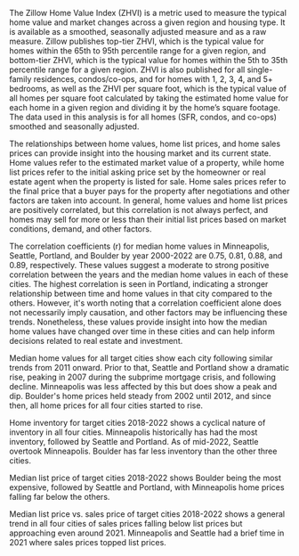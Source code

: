 The Zillow Home Value Index (ZHVI) is a metric used to measure the typical home value and market changes across a given region and housing type. It is available as a smoothed, seasonally adjusted measure and as a raw measure. Zillow publishes top-tier ZHVI, which is the typical value for homes within the 65th to 95th percentile range for a given region, and bottom-tier ZHVI, which is the typical value for homes within the 5th to 35th percentile range for a given region. ZHVI is also published for all single-family residences, condos/co-ops, and for homes with 1, 2, 3, 4, and 5+ bedrooms, as well as the ZHVI per square foot, which is the typical value of all homes per square foot calculated by taking the estimated home value for each home in a given region and dividing it by the home’s square footage. The data used in this analysis is for all homes (SFR, condos, and co-ops) smoothed and seasonally adjusted.

The relationships between home values, home list prices, and home sales prices can provide insight into the housing market and its current state. Home values refer to the estimated market value of a property, while home list prices refer to the initial asking price set by the homeowner or real estate agent when the property is listed for sale. Home sales prices refer to the final price that a buyer pays for the property after negotiations and other factors are taken into account. In general, home values and home list prices are positively correlated, but this correlation is not always perfect, and homes may sell for more or less than their initial list prices based on market conditions, demand, and other factors.

The correlation coefficients (r) for median home values in Minneapolis, Seattle, Portland, and Boulder by year 2000-2022 are 0.75, 0.81, 0.88, and 0.89, respectively. These values suggest a moderate to strong positive correlation between the years and the median home values in each of these cities. The highest correlation is seen in Portland, indicating a stronger relationship between time and home values in that city compared to the others. However, it's worth noting that a correlation coefficient alone does not necessarily imply causation, and other factors may be influencing these trends. Nonetheless, these values provide insight into how the median home values have changed over time in these cities and can help inform decisions related to real estate and investment.

Median home values for all target cities show each city following similar trends from 2011 onward. Prior to that, Seattle and Portland show a dramatic rise, peaking in 2007 during the subprime mortgage crisis, and following decline. Minneapolis was less affected by this but does show a peak and dip. Boulder's home prices held steady from 2002 until 2012, and since then, all home prices for all four cities started to rise.

Home inventory for target cities 2018-2022 shows a cyclical nature of inventory in all four cities. Minneapolis historically has had the most inventory, followed by Seattle and Portland. As of mid-2022, Seattle overtook Minneapolis. Boulder has far less inventory than the other three cities.

Median list price of target cities 2018-2022 shows Boulder being the most expensive, followed by Seattle and Portland, with Minneapolis home prices falling far below the others.

Median list price vs. sales price of target cities 2018-2022 shows a general trend in all four cities of sales prices falling below list prices but approaching even around 2021. Minneapolis and Seattle had a brief time in 2021 where sales prices topped list prices.
